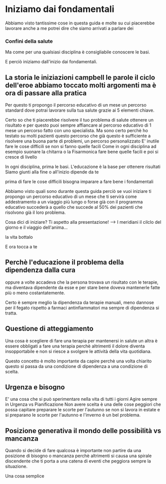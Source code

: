 # Iniziamo dai fondamentali 

Abbiamo visto tantissime cose in questa guida e molte su cui piacerebbe lavorare anche a me potrei dire che siamo arrivati a parlare dei

### Confini della salute 

Ma come per una qualsiasi disciplina è consigliabile conoscere le basi.

E perciò iniziamo dall'inizio dai fondamentali. 

## La storia le iniziazioni campbell le parole il ciclo dell'eroe  abbiamo toccato molti argomenti ma è ora di passare alla pratica


Per questo ti propongo il percorso educativo di un mese un percorso standard dove potrai lavorare sulla tua salute grazie ai 5 elementi chiave.

Certo so che ti piacerebbe risolvere il tuo problema di salute ottenere un risultato e per questo puoi sempre affiancare al percorso educativo di 1 mese un percorso fatto con uno specialista. 
Ma sono certo perchè ho testato su molti pazienti questo percorso che già questo è sufficiente a risolvere una buona parte di problemi,    un percorso personalizzato
E' inutile fare le cose difficili se non si fanno quelle facili 
Come in ogni disciplina ad esempio suonare la chitarra o la Fisarmonica fare bene quelle facili e poi si cresce di livello


In ogni disciplina, prima le basi. L'educazione è la base per ottenere risultati 
Siamo giunti alla fine o all'inizio dipende da te

prima di fare le cose difficili bisogna imparare a fare bene i fondamentali

Abbiamo visto quali sono durante questa guida perciò se vuoi iniziare ti propongo un percorso educativo di un mese che ti servirà come addestramento a un viaggio più lungo o forse già con il programma educativo succederà a quello che succede al 50% dei pazienti che risolvono già il loro problema.

Cosa dici di iniziare? Ti aspetto alla presentazione! 
 -->
I meridiani il cilclo del giorno e il viaggio dell'anima...

la vita bottalo

E ora tocca a te 


## Perchè l'educazione il problema della dipendenza dalla cura
 
  oppure a volte accadeva che la persona trovava un risultato con le terapie, ma diventava dipendente da esse e per stare bene doveva mantenerle fatte più o meno costantatemente.

Certo è sempre meglio la dipendenza da terapie manuali, meno dannose per il fegato rispetto a farmaci antinfiammatori ma sempre di dipendenza si tratta.

## Questione di atteggiamento 

Una cosa è scegliere di fare una terapia per mantenersi in salute un altra è essere obbligati a fare una terapia perchè altrimenti il dolore diventa insopportabile e non si riesce a svolgere le attività della vita quotidiana.

Questo concetto è molto importante da capire perchè una volta chiarito questo si passa da una condizione di dipendenza a una condizione di scelta.


## Urgenza e bisogno

E' una cosa che si può sperimentare nella vita di tutti i giorni 
Agire sempre in Urgenza vs Pianificazione 
Non avere scelta è una delle cose peggiori che possa capitare preparare le scorte per l'autunno se non si lavora in estate e si preparano le scorte per l'autunno e l'inverno è un bel problema.

## Posizione generativa il mondo delle possibilità vs mancanza

Quando si decide di fare qualcosa è importante non partire da una posizione di bisogno o mancanza perchè altrimenti si causa una spirale discendente che ti porta a una catena di eventi che peggiora sempre la situazione. 







Una cosa semplice
<!--stackedit_data:
eyJoaXN0b3J5IjpbMjM4Njk3MzkwLDQ4MzE3MTg5MywtMTg4OD
AyNTI3NiwxMDQyNTAyMzIxLC0xOTMxNDI2OTk1XX0=
-->